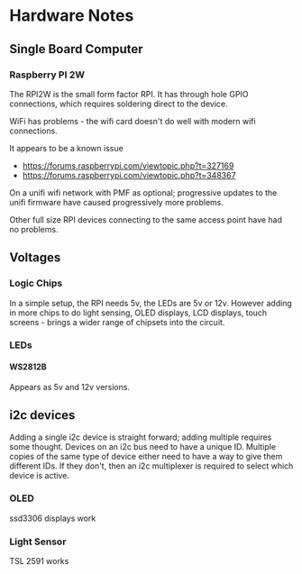 # Hardware Notes

## Single Board Computer

### Raspberry PI 2W
The RPI2W is the small form factor RPI. It has through hole GPIO connections, which requires soldering direct to the device.

WiFi has problems - the wifi card doesn't do well with modern wifi connections.

It appears to be a known issue 
- https://forums.raspberrypi.com/viewtopic.php?t=327169
- https://forums.raspberrypi.com/viewtopic.php?t=348367

On a unifi wifi network with PMF as optional; progressive updates to the unifi firmware have caused progressively more problems.

Other full size RPI devices connecting to the same access point have had no problems.

## Voltages

### Logic Chips

In a simple setup, the RPI needs 5v, the LEDs are 5v or 12v.
However adding in more chips to do light sensing, OLED displays, LCD displays, touch screens - brings a wider range of chipsets into the circuit.


### LEDs

#### WS2812B

Appears as 5v and 12v versions.

## i2c devices

Adding a single i2c device is straight forward; adding multiple requires some thought. Devices on an i2c bus need to have a unique ID. Multiple copies of the same type of device either need to have a way to give them different IDs. If they don't, then an i2c multiplexer is required to select which device is active.

### OLED

ssd3306 displays work

### Light Sensor

TSL 2591 works
